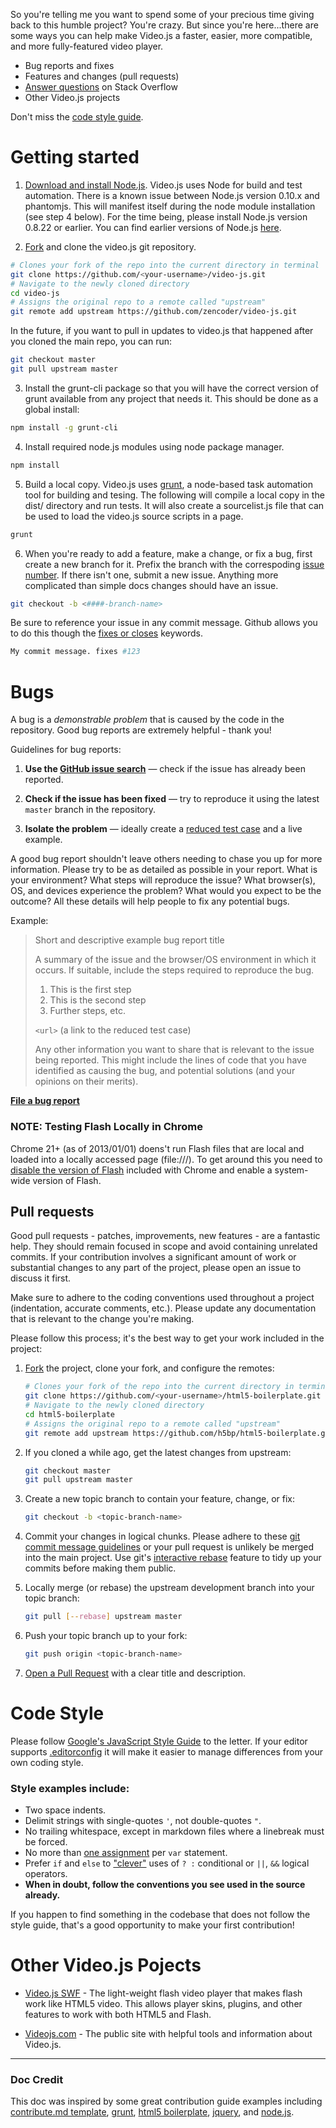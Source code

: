 So you're telling me you want to spend some of your precious time giving back to this humble project? You're crazy. But since you're here...there are some ways you can help make Video.js a faster, easier, more compatible, and more fully-featured video player.

  * Bug reports and fixes
  * Features and changes (pull requests)
  * [Answer questions](http://stackoverflow.com/questions/tagged/video.js) on Stack Overflow
  * Other Video.js projects

Don't miss the [code style guide](#code-style).

# Getting started

1. [Download and install Node.js](http://nodejs.org/download/). Video.js uses Node for build and test automation.
   There is a known issue between Node.js version 0.10.x and phantomjs.  This will manifest itself during the node module installation (see step 4 below).  For the time being, please install Node.js version 0.8.22 or earlier.  You can find earlier versions of Node.js [here](http://nodejs.org/dist/).

2. [Fork](http://help.github.com/fork-a-repo/) and clone the video.js git repository.

  ```bash
  # Clones your fork of the repo into the current directory in terminal
  git clone https://github.com/<your-username>/video-js.git
  # Navigate to the newly cloned directory
  cd video-js
  # Assigns the original repo to a remote called "upstream"
  git remote add upstream https://github.com/zencoder/video-js.git
  ```

  In the future, if you want to pull in updates to video.js that happened after you cloned the main repo, you can run:

  ```bash
  git checkout master
  git pull upstream master
  ```

3. Install the grunt-cli package so that you will have the correct version of grunt available from any project that needs it. This should be done as a global install:

  ```bash
  npm install -g grunt-cli
  ```

4. Install required node.js modules using node package manager.

  ```bash
  npm install
  ```

5. Build a local copy. Video.js uses [grunt](http://gruntjs.com), a node-based task automation tool for building and tesing. The following will compile a local copy in the dist/ directory and run tests. It will also create a sourcelist.js file that can be used to load the video.js source scripts in a page.

  ```bash
  grunt
  ```

6. When you're ready to add a feature, make a change, or fix a bug, first create a new branch for it. Prefix the branch with the correspoding [issue number](https://github.com/zencoder/video-js/issues). If there isn't one, submit a new issue. Anything more complicated than simple docs changes should have an issue.

  ```bash
  git checkout -b <####-branch-name>
  ```

Be sure to reference your issue in any commit message. Github allows you to do this though the [fixes or closes](https://github.com/blog/831-issues-2-0-the-next-generation) keywords.

  ```bash
  My commit message. fixes #123
  ```

# Bugs

A bug is a _demonstrable problem_ that is caused by the code in the
repository. Good bug reports are extremely helpful - thank you!

Guidelines for bug reports:

1. **Use the [GitHub issue search](https://github.com/zencoder/video-js/issues)** &mdash; check if the issue has already been reported.

2. **Check if the issue has been fixed** &mdash; try to reproduce it using the latest `master` branch in the repository.

3. **Isolate the problem** &mdash; ideally create a [reduced test
   case](http://css-tricks.com/6263-reduced-test-cases/) and a live example.

A good bug report shouldn't leave others needing to chase you up for more information. Please try to be as detailed as possible in your report. What is your environment? What steps will reproduce the issue? What browser(s), OS, and devices experience the problem? What would you expect to be the outcome? All these
details will help people to fix any potential bugs.

Example:

> Short and descriptive example bug report title
>
> A summary of the issue and the browser/OS environment in which it occurs. If
> suitable, include the steps required to reproduce the bug.
>
> 1. This is the first step
> 2. This is the second step
> 3. Further steps, etc.
>
> `<url>` (a link to the reduced test case)
>
> Any other information you want to share that is relevant to the issue being
> reported. This might include the lines of code that you have identified as
> causing the bug, and potential solutions (and your opinions on their
> merits).

**[File a bug report](https://github.com/h5bp/html5-boilerplate/issues/)**

### NOTE: Testing Flash Locally in Chrome
Chrome 21+ (as of 2013/01/01) doens't run Flash files that are local and loaded into a locally accessed page (file:///). To get around this you need to [disable the version of Flash](http://helpx.adobe.com/flash-player/kb/flash-player-google-chrome.html#How_can_I_run_debugger_or_alternate_versions_of_Flash_Player_in_Google_Chrome) included with Chrome and enable a system-wide version of Flash.


## Pull requests

Good pull requests - patches, improvements, new features - are a fantastic help. They should remain focused in scope and avoid containing unrelated commits. If your contribution involves a significant amount of work or substantial changes to any part of the project, please open an issue to discuss it first.

Make sure to adhere to the coding conventions used throughout a project (indentation, accurate comments, etc.). Please update any documentation that is relevant to the change you're making.

Please follow this process; it's the best way to get your work included in the project:

1. [Fork](http://help.github.com/fork-a-repo/) the project, clone your fork, and configure the remotes:

   ```bash
   # Clones your fork of the repo into the current directory in terminal
   git clone https://github.com/<your-username>/html5-boilerplate.git
   # Navigate to the newly cloned directory
   cd html5-boilerplate
   # Assigns the original repo to a remote called "upstream"
   git remote add upstream https://github.com/h5bp/html5-boilerplate.git
   ```

2. If you cloned a while ago, get the latest changes from upstream:

   ```bash
   git checkout master
   git pull upstream master
   ```

3. Create a new topic branch to contain your feature, change, or fix:

   ```bash
   git checkout -b <topic-branch-name>
   ```

4. Commit your changes in logical chunks. Please adhere to these [git commit message guidelines](http://tbaggery.com/2008/04/19/a-note-about-git-commit-messages.html) or your pull request is unlikely be merged into the main project. Use git's [interactive rebase](https://help.github.com/articles/interactive-rebase) feature to tidy up your commits before making them public.

5. Locally merge (or rebase) the upstream development branch into your topic branch:

   ```bash
   git pull [--rebase] upstream master
   ```

6. Push your topic branch up to your fork:

   ```bash
   git push origin <topic-branch-name>
   ```

10. [Open a Pull Request](http://help.github.com/send-pull-requests/) with a clear title and description.

# Code Style
Please follow [Google's JavaScript Style Guide](http://google-styleguide.googlecode.com/svn/trunk/javascriptguide.xml) to the letter. If your editor supports [.editorconfig](http://editorconfig.org/#download) it will make it easier to manage differences from your own coding style.

### Style examples include:
* Two space indents.
* Delimit strings with single-quotes `'`, not double-quotes `"`.
* No trailing whitespace, except in markdown files where a linebreak must be forced.
* No more than [one assignment](http://benalman.com/news/2012/05/multiple-var-statements-javascript/) per `var` statement.
* Prefer `if` and `else` to ["clever"](http://programmers.stackexchange.com/a/25281) uses of `? :` conditional or `||`, `&&` logical operators.
* **When in doubt, follow the conventions you see used in the source already.**

If you happen to find something in the codebase that does not follow the style guide, that's a good opportunity to make your first contribution!

# Other Video.js Pojects
* [Video.js SWF](https://github.com/zencoder/video-js-swf) - The light-weight flash video player that makes flash work like HTML5 video. This allows player skins, plugins, and other features to work with both HTML5 and Flash.

* [Videojs.com](http://videojs.com) - The public site with helpful tools and information about Video.js.

---
### Doc Credit
This doc was inspired by some great contribution guide examples including [contribute.md template](https://github.com/contribute-md/contribute-md-template),
[grunt](https://github.com/gruntjs/grunt/wiki/Contributing),
[html5 boilerplate](https://github.com/h5bp/html5-boilerplate/blob/master/CONTRIBUTING.md),
[jquery](https://github.com/jquery/jquery/blob/master/CONTRIBUTING.md),
and [node.js](https://github.com/joyent/node/wiki/Contributing).
